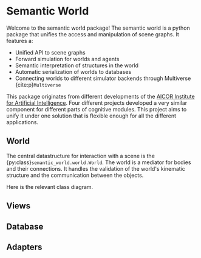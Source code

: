 # Semantic World


Welcome to the semantic world package!
The semantic world is a python package that unifies the access and manipulation of scene graphs.
It features a:

- Unified API to scene graphs
- Forward simulation for worlds and agents
- Semantic interpretation of structures in the world
- Automatic serialization of worlds to databases
- Connecting worlds to different simulator backends through Multiverse {cite:p}`Multiverse`

This package originates from different developments of the [AICOR Institute for Artificial Intelligence](https://ai.uni-bremen.de/). 
Four different projects developed a very similar component for different parts of cognitive modules.
This project aims to unify it under one solution that is flexible enough for all the different applications.

## World

The central datastructure for interaction with a scene is the {py:class}`semantic_world.world.World`.
The world is a mediator for bodies and their connections.
It handles the validation of the world's kinematic structure and the communication between the objects.

Here is the relevant class diagram.

## Views

## Database

## Adapters

